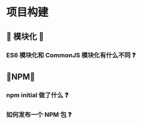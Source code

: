 # 项目构建

## 🍅 模块化 🍅

### ES6 模块化和 CommonJS 模块化有什么不同 ❓

## 🍅NPM🍅

### npm initial 做了什么 ❓

### 如何发布一个 NPM 包 ❓
